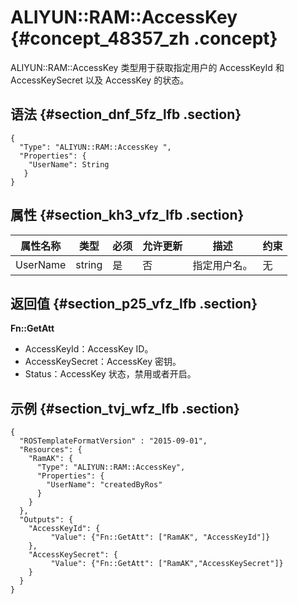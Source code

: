 # ALIYUN::RAM::AccessKey {#concept_48357_zh .concept}

ALIYUN::RAM::AccessKey 类型用于获取指定用户的 AccessKeyId 和 AccessKeySecret 以及 AccessKey 的状态。

## 语法 {#section_dnf_5fz_lfb .section}

```language-json
{
  "Type": "ALIYUN::RAM::AccessKey ",
  "Properties": {
    "UserName": String
   }
}
```

## 属性 {#section_kh3_vfz_lfb .section}

|属性名称|类型|必须|允许更新|描述|约束|
|----|--|--|----|--|--|
|UserName|string|是|否|指定用户名。|无|

## 返回值 {#section_p25_vfz_lfb .section}

**Fn::GetAtt**

-   AccessKeyId：AccessKey ID。
-   AccessKeySecret：AccessKey 密钥。
-   Status：AccessKey 状态，禁用或者开启。

## 示例 {#section_tvj_wfz_lfb .section}

```language-json
{
  "ROSTemplateFormatVersion" : "2015-09-01",
  "Resources": {
    "RamAK": {
      "Type": "ALIYUN::RAM::AccessKey",
      "Properties": {
        "UserName": "createdByRos"
      }
    }
  },
  "Outputs": {
    "AccessKeyId": {
         "Value": {"Fn::GetAtt": ["RamAK", "AccessKeyId"]}
    },
    "AccessKeySecret": {
         "Value": {"Fn::GetAtt": ["RamAK","AccessKeySecret"]}
    }
  }
}			
```

